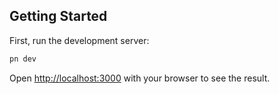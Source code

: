 ## Getting Started

First, run the development server:

```bash
pn dev
```

Open [http://localhost:3000](http://localhost:3000) with your browser to see the result.
